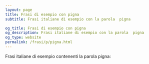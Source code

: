 ```yaml
---
layout: page
title: Frasi di esempio con pigna 
subtitle: Frasi italiane di esempio con la parola  pigna

og_title: Frasi di esempio con pigna 
og_description: Frasi italiane di esempio con la parola  pigna
og_type: website
permalink: /frasi/p/pigna.html
---
```


Frasi italiane di esempio contenenti la parola pigna:


